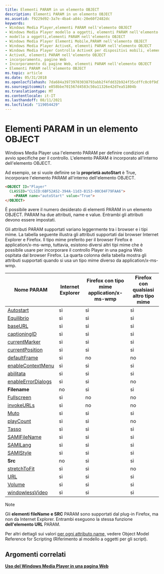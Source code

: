 ```yaml
---
title: Elementi PARAM in un elemento OBJECT
description: Elementi PARAM in un elemento OBJECT
ms.assetid: f9229d92-3a7e-4ba4-a84c-20e60f2482dc
keywords:
- Windows Media Player,elementi PARAM nell'elemento OBJECT
- Windows Media Player modello a oggetti, elementi PARAM nell'elemento OBJECT
- modello a oggetti,elementi PARAM nell'elemento OBJECT
- Windows Media Player Elementi Mobile,PARAM nell'elemento OBJECT
- Windows Media Player ActiveX, elementi PARAM nell'elemento OBJECT
- Windows Media Player Controllo ActiveX per dispositivi mobili, elementi PARAM nell'elemento OBJECT
- ActiveX, elementi PARAM nell'elemento OBJECT
- incorporamento, pagine Web
- Incorporamento di pagine Web, elementi PARAM nell'elemento OBJECT
- Elementi PARAM nell'elemento OBJECT
ms.topic: article
ms.date: 05/31/2018
ms.openlocfilehash: 7da684a39739703038793abb2f4fdd32b924f35cdffc0c0f9d796fb7dbb5532b
ms.sourcegitcommit: e858bbe701567d4583c50a11326e42d7ea51804b
ms.translationtype: MT
ms.contentlocale: it-IT
ms.lasthandoff: 08/11/2021
ms.locfileid: "119054429"
---
```

# <a name="param-elements-in-an-object-element"></a>Elementi PARAM in un elemento OBJECT

Windows Media Player usa l'elemento PARAM per definire condizioni di avvio specifiche per il controllo. L'elemento PARAM è incorporato all'interno dell'elemento OBJECT.

Ad esempio, se si vuole definire se la **proprietà autoStart** è True, incorporare l'elemento PARAM all'interno dell'elemento OBJECT.


```HTML
<OBJECT ID="Player"
  CLASSID="CLSID:6BF52A52-394A-11d3-B153-00C04F79FAA6">
    <PARAM name="autoStart" value="True">
</OBJECT>
```



È possibile avere il numero desiderato di elementi PARAM in un elemento OBJECT. PARAM ha due attributi, name e value. Entrambi gli attributi devono essere impostati.

Gli attributi PARAM supportati variano leggermente tra i browser e i tipi mime. La tabella seguente illustra gli attributi supportati dai browser Internet Explorer e Firefox. Il tipo mime preferito per il browser Firefox è application/x-ms-wmp, tuttavia, esistono diversi altri tipi mime che è possibile usare per incorporare il controllo Player in una pagina Web ospitata dal browser Firefox. La quarta colonna della tabella mostra gli attributi supportati quando si usa un tipo mime diverso da application/x-ms-wmp.



| Nome PARAM                                            | Internet Explorer | Firefox con tipo mime application/x-ms-wmp | Firefox con qualsiasi altro tipo mime |
|-------------------------------------------------------|-------------------|---------------------------------------------|----------------------------------|
| [Autostart](settings-autostart.md)                   | sì               | sì                                         | sì                              |
| [Equilibrio](settings-balance.md)                       | sì               | sì                                         | sì                              |
| [baseURL](settings-baseurl.md)                       | sì               | sì                                         | sì                              |
| [captioningID](closedcaption-captioningid.md)        | sì               | sì                                         | sì                              |
| [currentMarker](controls-currentmarker.md)           | sì               | sì                                         | sì                              |
| [currentPosition](controls-currentposition.md)       | sì               | sì                                         | sì                              |
| [defaultFrame](settings-defaultframe.md)             | sì               | no                                          | no                               |
| [enableContextMenu](player-enablecontextmenu.md)     | sì               | sì                                         | sì                              |
| [abilitata](player-enabled.md)                         | sì               | sì                                         | sì                              |
| [enableErrorDialogs](settings-enableerrordialogs.md) | sì               | sì                                         | no                               |
| **Filename**                                          | no                | sì                                         | sì                              |
| [Fullscreen](player-fullscreen.md)                   | sì               | no                                          | no                               |
| [invokeURLs](settings-invokeurls.md)                 | sì               | no                                          | no                               |
| [Muto](settings-mute.md)                             | sì               | sì                                         | sì                              |
| [playCount](settings-playcount.md)                   | sì               | sì                                         | no                               |
| [Tasso](settings-rate.md)                             | sì               | sì                                         | sì                              |
| [SAMIFileName](closedcaption-samifilename.md)        | sì               | sì                                         | sì                              |
| [SAMILang](closedcaption-samilang.md)                | sì               | sì                                         | sì                              |
| [SAMIStyle](closedcaption-samistyle.md)              | sì               | sì                                         | sì                              |
| **Src**                                               | no                | sì                                         | sì                              |
| [stretchToFit](player-stretchtofit.md)               | sì               | sì                                         | no                               |
| [URL](player-url.md)                                 | sì               | sì                                         | sì                              |
| [Volume](settings-volume.md)                         | sì               | sì                                         | sì                              |
| [windowlessVideo](player-windowlessvideo.md)         | sì               | sì                                         | sì                              |



 

> [!Note]  
> Gli **elementi fileName** **e SRC** PARAM sono supportati dal plug-in Firefox, ma non da Internet Explorer. Entrambi eseguono la stessa funzione **dell'elemento URL** PARAM.

 

Per altri dettagli sui valori [per ogni attributo name,](object-model-reference-for-scripting.md) vedere Object Model Reference for Scripting (Riferimento al modello a oggetti per gli script).

## <a name="related-topics"></a>Argomenti correlati

<dl> <dt>

[**Uso del Windows Media Player in una pagina Web**](using-the-windows-media-player-control-in-a-web-page.md)
</dt> </dl>

 

 




